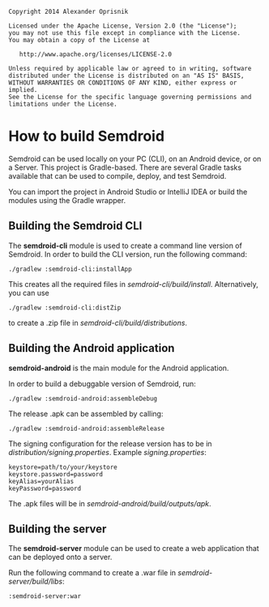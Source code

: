     Copyright 2014 Alexander Oprisnik

    Licensed under the Apache License, Version 2.0 (the "License");
    you may not use this file except in compliance with the License.
    You may obtain a copy of the License at

       http://www.apache.org/licenses/LICENSE-2.0

    Unless required by applicable law or agreed to in writing, software
    distributed under the License is distributed on an "AS IS" BASIS,
    WITHOUT WARRANTIES OR CONDITIONS OF ANY KIND, either express or implied.
    See the License for the specific language governing permissions and
    limitations under the License.

# How to build Semdroid

Semdroid can be used locally on your PC (CLI), on an Android device, or on a Server.
This project is Gradle-based. There are several Gradle tasks available that can be used to
compile, deploy, and test Semdroid.

You can import the project in Android Studio or IntelliJ IDEA or build the modules using the Gradle wrapper.

## Building the Semdroid CLI

The **semdroid-cli** module is used to create a command line version of Semdroid.
In order to build the CLI version, run the following command:

```
./gradlew :semdroid-cli:installApp 
```

This creates all the required files in *semdroid-cli/build/install*.
Alternatively, you can use

```
./gradlew :semdroid-cli:distZip
```

to create a .zip file in *semdroid-cli/build/distributions*.


## Building the Android application

**semdroid-android** is the main module for the Android application.

In order to build a debuggable version of Semdroid, run:

```
./gradlew :semdroid-android:assembleDebug
```

The release .apk can be assembled by calling:

```
./gradlew :semdroid-android:assembleRelease
```

The signing configuration for the release version has to be in *distribution/signing.properties*.
Example *signing.properties*:
    
    keystore=path/to/your/keystore
    keystore.password=password
    keyAlias=yourAlias
    keyPassword=password

The .apk files will be in *semdroid-android/build/outputs/apk*.

## Building the server

The **semdroid-server** module can be used to create a web application that can be deployed onto a
server.

Run the following command to create a .war file in *semdroid-server/build/libs*:

```
:semdroid-server:war
```

